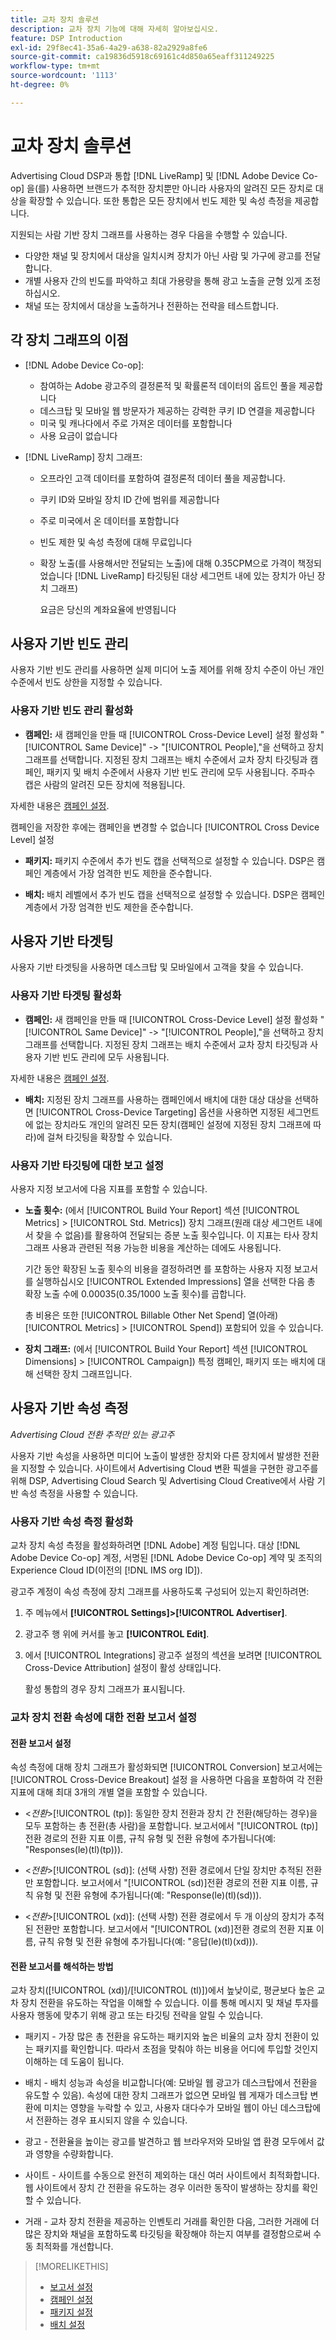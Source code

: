 ```yaml
---
title: 교차 장치 솔루션
description: 교차 장치 기능에 대해 자세히 알아보십시오.
feature: DSP Introduction
exl-id: 29f8ec41-35a6-4a29-a638-82a2929a8fe6
source-git-commit: ca19836d5918c69161c4d850a65eaff311249225
workflow-type: tm+mt
source-wordcount: '1113'
ht-degree: 0%

---
```


# 교차 장치 솔루션

Advertising Cloud DSP과 통합 [!DNL LiveRamp] 및 [!DNL Adobe Device Co-op] 을(를) 사용하면 브랜드가 추적한 장치뿐만 아니라 사용자의 알려진 모든 장치로 대상을 확장할 수 있습니다. 또한 통합은 모든 장치에서 빈도 제한 및 속성 측정을 제공합니다.

지원되는 사람 기반 장치 그래프를 사용하는 경우 다음을 수행할 수 있습니다.

* 다양한 채널 및 장치에서 대상을 일치시켜 장치가 아닌 사람 및 가구에 광고를 전달합니다.
* 개별 사용자 간의 빈도를 파악하고 최대 가용량을 통해 광고 노출을 균형 있게 조정하십시오.
* 채널 또는 장치에서 대상을 노출하거나 전환하는 전략을 테스트합니다.

## 각 장치 그래프의 이점

* [!DNL Adobe Device Co-op]:
   * 참여하는 Adobe 광고주의 결정론적 및 확률론적 데이터의 옵트인 풀을 제공합니다
   * 데스크탑 및 모바일 웹 방문자가 제공하는 강력한 쿠키 ID 연결을 제공합니다
   * 미국 및 캐나다에서 주로 가져온 데이터를 포함합니다
   * 사용 요금이 없습니다

* [!DNL LiveRamp] 장치 그래프:
   * 오프라인 고객 데이터를 포함하여 결정론적 데이터 풀을 제공합니다.
   * 쿠키 ID와 모바일 장치 ID 간에 범위를 제공합니다
   * 주로 미국에서 온 데이터를 포함합니다
   * 빈도 제한 및 속성 측정에 대해 무료입니다
   * 확장 노출(를 사용해서만 전달되는 노출)에 대해 0.35CPM으로 가격이 책정되었습니다 [!DNL LiveRamp] 타깃팅된 대상 세그먼트 내에 있는 장치가 아닌 장치 그래프)

      요금은 당신의 계좌요율에 반영됩니다

## 사용자 기반 빈도 관리

사용자 기반 빈도 관리를 사용하면 실제 미디어 노출 제어를 위해 장치 수준이 아닌 개인 수준에서 빈도 상한을 지정할 수 있습니다.

### 사용자 기반 빈도 관리 활성화

* **캠페인:** 새 캠페인을 만들 때 [!UICONTROL Cross-Device Level] 설정 활성화 &quot;[!UICONTROL Same Device]&quot; -> &quot;[!UICONTROL People],&quot;을 선택하고 장치 그래프를 선택합니다. 지정된 장치 그래프는 배치 수준에서 교차 장치 타깃팅과 캠페인, 패키지 및 배치 수준에서 사용자 기반 빈도 관리에 모두 사용됩니다. 주파수 캡은 사람의 알려진 모든 장치에 적용됩니다.

자세한 내용은 [캠페인 설정](/help/dsp/campaign-management/campaigns/campaign-settings.md).

캠페인을 저장한 후에는 캠페인을 변경할 수 없습니다 [!UICONTROL Cross Device Level] 설정

* **패키지:**  패키지 수준에서 추가 빈도 캡을 선택적으로 설정할 수 있습니다. DSP은 캠페인 계층에서 가장 엄격한 빈도 제한을 준수합니다.

* **배치:** 배치 레벨에서 추가 빈도 캡을 선택적으로 설정할 수 있습니다. DSP은 캠페인 계층에서 가장 엄격한 빈도 제한을 준수합니다.

## 사용자 기반 타겟팅

사용자 기반 타겟팅을 사용하면 데스크탑 및 모바일에서 고객을 찾을 수 있습니다.

### 사용자 기반 타겟팅 활성화

* **캠페인:** 새 캠페인을 만들 때 [!UICONTROL Cross-Device Level] 설정 활성화 &quot;[!UICONTROL Same Device]&quot; -> &quot;[!UICONTROL People],&quot;을 선택하고 장치 그래프를 선택합니다. 지정된 장치 그래프는 배치 수준에서 교차 장치 타깃팅과 사용자 기반 빈도 관리에 모두 사용됩니다.

자세한 내용은 [캠페인 설정](/help/dsp/campaign-management/campaigns/campaign-settings.md).

* **배치:** 지정된 장치 그래프를 사용하는 캠페인에서 배치에 대한 대상 대상을 선택하면 [!UICONTROL Cross-Device Targeting] 옵션을 사용하면 지정된 세그먼트에 없는 장치라도 개인의 알려진 모든 장치(캠페인 설정에 지정된 장치 그래프에 따라)에 걸쳐 타깃팅을 확장할 수 있습니다.

### 사용자 기반 타깃팅에 대한 보고 설정

사용자 지정 보고서에 다음 지표를 포함할 수 있습니다.

* **노출 횟수:** (에서 [!UICONTROL Build Your Report] 섹션 [!UICONTROL Metrics] > [!UICONTROL Std. Metrics]) 장치 그래프(원래 대상 세그먼트 내에서 찾을 수 없음)를 활용하여 전달되는 증분 노출 횟수입니다. 이 지표는 타사 장치 그래프 사용과 관련된 적용 가능한 비용을 계산하는 데에도 사용됩니다.

   기간 동안 확장된 노출 횟수의 비용을 결정하려면 를 포함하는 사용자 지정 보고서를 실행하십시오 [!UICONTROL Extended Impressions] 열을 선택한 다음 총 확장 노출 수에 $0.00035($0.35/1000 노출 횟수)를 곱합니다.

   총 비용은 또한 [!UICONTROL Billable Other Net Spend] 열(아래) [!UICONTROL Metrics] > [!UICONTROL Spend]) 포함되어 있을 수 있습니다.

* **장치 그래프:** (에서 [!UICONTROL Build Your Report] 섹션 [!UICONTROL Dimensions] > [!UICONTROL Campaign]) 특정 캠페인, 패키지 또는 배치에 대해 선택한 장치 그래프입니다.

## 사용자 기반 속성 측정

*Advertising Cloud 전환 추적만 있는 광고주*

사용자 기반 속성을 사용하면 미디어 노출이 발생한 장치와 다른 장치에서 발생한 전환을 지정할 수 있습니다. 사이트에서 Advertising Cloud 변환 픽셀을 구현한 광고주를 위해 DSP, Advertising Cloud Search 및 Advertising Cloud Creative에서 사람 기반 속성 측정을 사용할 수 있습니다.

### 사용자 기반 속성 측정 활성화

교차 장치 속성 측정을 활성화하려면 [!DNL Adobe] 계정 팀입니다. 대상 [!DNL Adobe Device Co-op] 계정, 서명된 [!DNL Adobe Device Co-op] 계약 및 조직의 Experience Cloud ID(이전의 [!DNL IMS org ID]).

광고주 계정이 속성 측정에 장치 그래프를 사용하도록 구성되어 있는지 확인하려면:

1. 주 메뉴에서 **[!UICONTROL Settings]>[!UICONTROL Advertiser]**.
1. 광고주 행 위에 커서를 놓고 **[!UICONTROL Edit]**.
1. 에서 [!UICONTROL Integrations] 광고주 설정의 섹션을 보려면 [!UICONTROL Cross-Device Attribution] 설정이 활성 상태입니다.

   활성 통합의 경우 장치 그래프가 표시됩니다.

### 교차 장치 전환 속성에 대한 전환 보고서 설정

#### 전환 보고서 설정

속성 측정에 대해 장치 그래프가 활성화되면 [!UICONTROL Conversion] 보고서에는 [!UICONTROL Cross-Device Breakout] 설정 을 사용하면 다음을 포함하여 각 전환 지표에 대해 최대 3개의 개별 열을 포함할 수 있습니다.

* &lt;*전환*>[!UICONTROL (tp)]: 동일한 장치 전환과 장치 간 전환(해당하는 경우)을 모두 포함하는 총 전환(총 사람)을 포함합니다. 보고서에서 &quot;[!UICONTROL (tp)]전환 경로의 전환 지표 이름, 규칙 유형 및 전환 유형에 추가됩니다(예: &quot;Responses(le)(tl)(tp))).

* &lt;*전환*>[!UICONTROL (sd)]: (선택 사항) 전환 경로에서 단일 장치만 추적된 전환만 포함합니다. 보고서에서 &quot;[!UICONTROL (sd)]전환 경로의 전환 지표 이름, 규칙 유형 및 전환 유형에 추가됩니다(예: &quot;Response(le)(tl)(sd))).

* &lt;*전환*>[!UICONTROL (xd)]: (선택 사항) 전환 경로에서 두 개 이상의 장치가 추적된 전환만 포함합니다. 보고서에서 &quot;[!UICONTROL (xd)]전환 경로의 전환 지표 이름, 규칙 유형 및 전환 유형에 추가됩니다(예: &quot;응답(le)(tl)(xd))).

#### 전환 보고서를 해석하는 방법

교차 장치([!UICONTROL (xd)]/[!UICONTROL (tl)])에서 높낮이로, 평균보다 높은 교차 장치 전환을 유도하는 작업을 이해할 수 있습니다. 이를 통해 메시지 및 채널 투자를 사용자 행동에 맞추기 위해 광고 또는 타깃팅 전략을 알릴 수 있습니다.

* 패키지 - 가장 많은 총 전환을 유도하는 패키지와 높은 비율의 교차 장치 전환이 있는 패키지를 확인합니다. 따라서 초점을 맞춰야 하는 비용을 어디에 투입할 것인지 이해하는 데 도움이 됩니다.

* 배치 - 배치 성능과 속성을 비교합니다(예: 모바일 웹 광고가 데스크탑에서 전환을 유도할 수 있음). 속성에 대한 장치 그래프가 없으면 모바일 웹 게재가 데스크탑 변환에 미치는 영향을 누락할 수 있고, 사용자 대다수가 모바일 웹이 아닌 데스크탑에서 전환하는 경우 표시되지 않을 수 있습니다.

* 광고 - 전환율을 높이는 광고를 발견하고 웹 브라우저와 모바일 앱 환경 모두에서 값과 영향을 수량화합니다.

* 사이트 - 사이트를 수동으로 완전히 제외하는 대신 여러 사이트에서 최적화합니다. 웹 사이트에서 장치 간 전환을 유도하는 경우 이러한 동작이 발생하는 장치를 확인할 수 있습니다.

* 거래 - 교차 장치 전환을 제공하는 인벤토리 거래를 확인한 다음, 그러한 거래에 더 많은 장치와 채널을 포함하도록 타깃팅을 확장해야 하는지 여부를 결정함으로써 수동 최적화를 개선합니다.

>[!MORELIKETHIS]
>
>* [보고서 설정](/help/dsp/reports/report-settings.md)
>* [캠페인 설정](/help/dsp/campaign-management/campaigns/campaign-settings.md)
>* [패키지 설정](/help/dsp/campaign-management/packages/package-settings.md)
>* [배치 설정](/help/dsp/campaign-management/placements/placement-settings.md)

